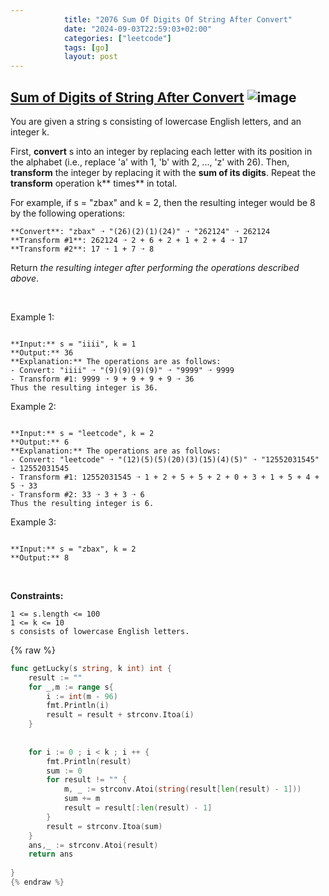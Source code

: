 ```yaml
---
            title: "2076 Sum Of Digits Of String After Convert"
            date: "2024-09-03T22:59:03+02:00"
            categories: ["leetcode"]
            tags: [go]
            layout: post
---
```

            
## [Sum of Digits of String After Convert](https://leetcode.com/problems/sum-of-digits-of-string-after-convert) ![image](https://img.shields.io/badge/Difficulty-Easy-brightgreen)

You are given a string s consisting of lowercase English letters, and an integer k.

First, **convert** s into an integer by replacing each letter with its position in the alphabet (i.e., replace 'a' with 1, 'b' with 2, ..., 'z' with 26). Then, **transform** the integer by replacing it with the **sum of its digits**. Repeat the **transform** operation k** times** in total.

For example, if s = "zbax" and k = 2, then the resulting integer would be 8 by the following operations:

	**Convert**: "zbax" ➝ "(26)(2)(1)(24)" ➝ "262124" ➝ 262124
	**Transform #1**: 262124 ➝ 2 + 6 + 2 + 1 + 2 + 4 ➝ 17
	**Transform #2**: 17 ➝ 1 + 7 ➝ 8

Return *the resulting integer after performing the operations described above*.

 

Example 1:

```

**Input:** s = "iiii", k = 1
**Output:** 36
**Explanation:** The operations are as follows:
- Convert: "iiii" ➝ "(9)(9)(9)(9)" ➝ "9999" ➝ 9999
- Transform #1: 9999 ➝ 9 + 9 + 9 + 9 ➝ 36
Thus the resulting integer is 36.

```

Example 2:

```

**Input:** s = "leetcode", k = 2
**Output:** 6
**Explanation:** The operations are as follows:
- Convert: "leetcode" ➝ "(12)(5)(5)(20)(3)(15)(4)(5)" ➝ "12552031545" ➝ 12552031545
- Transform #1: 12552031545 ➝ 1 + 2 + 5 + 5 + 2 + 0 + 3 + 1 + 5 + 4 + 5 ➝ 33
- Transform #2: 33 ➝ 3 + 3 ➝ 6
Thus the resulting integer is 6.

```

Example 3:

```

**Input:** s = "zbax", k = 2
**Output:** 8

```

 

**Constraints:**

	1 <= s.length <= 100
	1 <= k <= 10
	s consists of lowercase English letters.

{% raw %}
```go
func getLucky(s string, k int) int {
    result := ""
    for _,m := range s{
        i := int(m - 96)
        fmt.Println(i)
        result = result + strconv.Itoa(i)
    }
    
    
    for i := 0 ; i < k ; i ++ {
        fmt.Println(result)
        sum := 0
        for result != "" {
            m, _ := strconv.Atoi(string(result[len(result) - 1]))
            sum += m
            result = result[:len(result) - 1]
        }
        result = strconv.Itoa(sum)
    }
    ans,_ := strconv.Atoi(result)
    return ans
    
}
{% endraw %}
